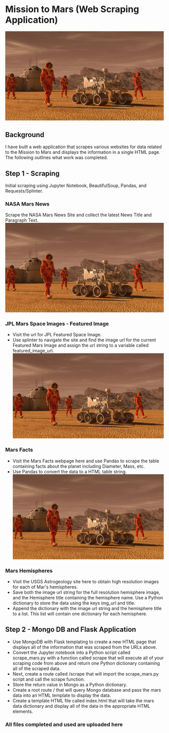 # Mission to Mars (Web Scraping Application)
![Mars_Pic](Mission_to_Mars/Images/mission_to_mars.png)
## Background 
I have built a web application that scrapes various websites for data related to the Mission to Mars and displays the information in a single HTML page. The following outlines what work was completed.

## Step 1 - Scraping
Initial scraping using Jupyter Notebook, BeautifulSoup, Pandas, and Requests/Splinter.

### NASA Mars News

Scrape the NASA Mars News Site and collect the latest News Title and Paragraph Text.
![Mars_Pic](Mission_to_Mars/Images/mission_to_mars.png)

### JPL Mars Space Images - Featured Image

* Visit the url for JPL Featured Space Image.
* Use splinter to navigate the site and find the image url for the current Featured Mars Image and assign the url string to a variable called featured_image_url.
![Mars_Pic](Mission_to_Mars/Images/mission_to_mars.png)

### Mars Facts

* Visit the Mars Facts webpage here and use Pandas to scrape the table containing facts about the planet including Diameter, Mass, etc.
* Use Pandas to convert the data to a HTML table string.
![Mars_Pic](Mission_to_Mars/Images/mission_to_mars.png)

### Mars Hemispheres

* Visit the USGS Astrogeology site here to obtain high resolution images for each of Mar's hemispheres.
* Save both the image url string for the full resolution hemisphere image, and the Hemisphere title containing the hemisphere name. Use a Python dictionary to store the data using the keys img_url and title.
* Append the dictionary with the image url string and the hemisphere title to a list. This list will contain one dictionary for each hemisphere.

## Step 2 - Mongo DB and Flask Application

* Use MongoDB with Flask templating to create a new HTML page that displays all of the information that was scraped from the URLs above.
* Convert the Jupyter notebook into a Python script called scrape_mars.py with a function called scrape that will execute all of your scraping code from above and return one Python dictionary containing all of the scraped data.
* Next, create a route called /scrape that will import the scrape_mars.py script and call the scrape function.
* Store the return value in Mongo as a Python dictionary.
* Create a root route / that will query Mongo database and pass the mars data into an HTML template to display the data.
* Create a template HTML file called index.html that will take the mars data dictionary and display all of the data in the appropriate HTML elements.

### All files completed and used are uploaded here